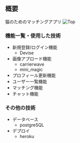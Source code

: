 ## 概要
猫のためのマッチングアプリ
![Top](https://drive.google.com/file/d/1GhhVbpjWGhy-6Bf_SBKpHPfzDBqCEg_c/view?usp=sharing)


### 機能一覧・使用した技術
- 新規登録/ログイン機能
  - Devise
- 画像アプロード機能
  - carrierwave
  - mini_magic
- プロフィール更新機能
- ユーザー一覧機能
- マッチング機能
- チャット機能


### その他の技術
- データベース
  - postgreSQL  
- デプロイ
  - heroku

